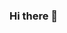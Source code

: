 ### Hi there 👋

<!--
# About Me

Hello there! I'm Amarjit Singh, a passionate Front End Developer from Ontario. This GitHub repository serves as a digital snapshot of my journey, interests, and accomplishments.

- LinkedIn: https://www.linkedin.com/in/amarjitsingh1/

Happy coding and exploring the world of technology!

-->

